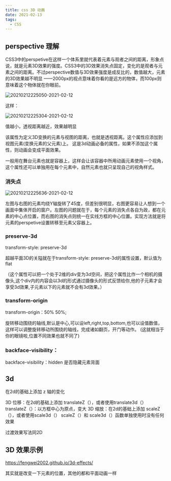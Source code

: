 ```yaml
---
title: css 3D 动画
date: 2021-02-13
tags:
  - CSS
---
```


## perspective 理解

CSS3中的perspetive在这样一个体系里就代表着元素与观者之间的距离，形象点说，就是元素3D效果的强度。CSS3中的3D效果消失点固定，变化的是观者与元素之间的距离。不过perspective数值与3D效果强度是成反比的，数值越大，元素的3D效果越不明显
——2000px的视点意味着你看的是远方的物体，而100px则意味着这个物体就在你眼前。

![20210212225050-2021-02-12](https://raw.githubusercontent.com/fengwei2002/Pictures_02/master/img/20210212225050-2021-02-12.png)

这样：

![20210212225304-2021-02-12](https://raw.githubusercontent.com/fengwei2002/Pictures_02/master/img/20210212225304-2021-02-12.png)

值越小，透视距离越近，效果越明显

该属性为定义3D变换的元素与视图的距离，也就是透视距离。这个属性应添加到视图元素(变换元素的父元素)上。
这是3d动画必备的属性，如果不添加这个属性，则动画会变成平面效果。

一般用在舞台元素也就是容器上，这样会让该容器中所用动画元素使用一个视角，这个属性还可以单独用在每个元素中，自然元素也就只呈现自己的视角样式。

### 消失点

![20210212225636-2021-02-12](https://raw.githubusercontent.com/fengwei2002/Pictures_02/master/img/20210212225636-2021-02-12.png)

左图与右图的元素均绕Y轴旋转了45度，但差别很明显，右图更容易让人想到一个画面中集体开启的窗户。左图的问题就在于，每个元素的消失点各自为政，都在元素的中心点位置，而右图的消失点则统一在实线方框的中心位置。实现方法就是将元素的perspetive设置转移至元素父容器上。

### preserve-3d

transform-style: preserve-3d

超越平面3D的关隘就在于transform-style: preserve-3d的属性设置，默认值为flat

（这个属性可以把一个处于2维的div变为3d空间，把这个属性比作一个相机的摄像头,这个div内的内容会以3d的形式通过摄像头的形式反馈给你,他的子元素才会享受3d效果,子元素以下的元素就不会有3d效果。）


### transform-origin

transform-origin：50% 50%;

旋转移动围绕的轴线,默认是中心,可以设left,right,top,bottom,也可以设值数值，这样可以调整旋转移动所围绕的轴线，完成诸如翻页，开门等动作。
(这就相当于你的眼镜啦,位置不同效果也就不同了)

### backface-visibility：

backface-visibility：hidden 是否隐藏元素背面

## 3d

在2d的基础上添加 z 轴的变化

3D 位移：在2d的基础上添加 translateZ（），或者使用translate3d（） translateZ（）：以方框中心为原点，变大
3D 缩放：在2d的基础上添加 scaleZ（），或者使用scale3d（） scaleZ（）和 scale3d（）函数单独使用时没有任何效果

过渡效果写法同2D

## 3D 效果示例

https://fengwei2002.github.io/3d-effects/

其实就是改变一下元素的位置，其他的都和平面动画一样